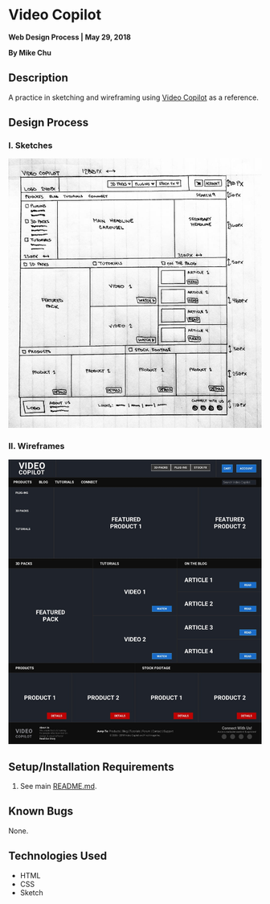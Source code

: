 # Video Copilot

**Web Design Process | May 29, 2018**

**By Mike Chu**

## Description

A practice in sketching and wireframing using [Video Copilot](http://www.videocopilot.net/) as a reference.

## Design Process

### I. Sketches

![Video Copilot Layout Sketch](img/video-copilot-sketch.jpg?raw=true "Video Copilot Layout Sketch")

### II. Wireframes

![Video Copilot Layout Wireframe](img/video-copilot-wireframe.jpg?raw=true "Video Copilot Layout Wireframe")

## Setup/Installation Requirements

1. See main [README.md](../README.md).

## Known Bugs

None.

## Technologies Used

- HTML
- CSS
- Sketch
